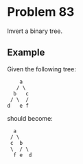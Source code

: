 # Problem 83

Invert a binary tree.

## Example

Given the following tree:

```text
    a
   / \
  b   c
 / \  /
d   e f
```

should become:

```text
  a
 / \
 c  b
 \  / \
  f e  d
```
